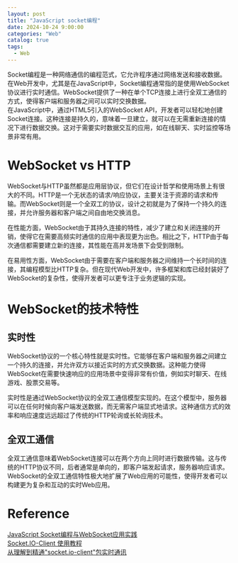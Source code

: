 ```yaml
---
layout: post
title: "JavaScript socket编程"
date: 2024-10-24 9:00:00
categories: "Web"
catalog: true
tags:
  - Web
---
```

Socket编程是一种网络通信的编程范式，它允许程序通过网络发送和接收数据。在Web开发中，尤其是在JavaScript中，Socket编程通常指的是使用WebSocket协议进行实时通信。WebSocket提供了一种在单个TCP连接上进行全双工通信的方式，使得客户端和服务器之间可以实时交换数据。    
在JavaScript中，通过HTML5引入的WebSocket API，开发者可以轻松地创建Socket连接。这种连接是持久的，意味着一旦建立，就可以在无需重新连接的情况下进行数据交换。这对于需要实时数据交互的应用，如在线聊天、实时监控等场景非常有用。   

# WebSocket vs HTTP
WebSocket与HTTP虽然都是应用层协议，但它们在设计哲学和使用场景上有很大的不同。HTTP是一个无状态的请求/响应协议，主要关注于资源的请求和传输。而WebSocket则是一个全双工的协议，设计之初就是为了保持一个持久的连接，并允许服务器和客户端之间自由地交换消息。  

在性能方面，WebSocket由于其持久连接的特性，减少了建立和关闭连接的开销，使得它在需要高频实时通信的应用中表现更为出色。相比之下，HTTP由于每次通信都需要建立新的连接，其性能在高并发场景下会受到限制。  

在易用性方面，WebSocket由于需要在客户端和服务器之间维持一个长时间的连接，其编程模型比HTTP复杂。但在现代Web开发中，许多框架和库已经封装好了WebSocket的复杂性，使得开发者可以更专注于业务逻辑的实现。  

# WebSocket的技术特性
## 实时性
WebSocket协议的一个核心特性就是实时性。它能够在客户端和服务器之间建立一个持久的连接，并允许双方以接近实时的方式交换数据。这种能力使得WebSocket在需要快速响应的应用场景中变得非常有价值，例如实时聊天、在线游戏、股票交易等。

实时性是通过WebSocket协议的全双工通信模型实现的。在这个模型中，服务器可以在任何时候向客户端发送数据，而无需客户端显式地请求。这种通信方式的效率和响应速度远远超过了传统的HTTP轮询或长轮询技术。

## 全双工通信
全双工通信意味着WebSocket连接可以在两个方向上同时进行数据传输。这与传统的HTTP协议不同，后者通常是单向的，即客户端发起请求，服务器响应请求。WebSocket的全双工通信特性极大地扩展了Web应用的可能性，使得开发者可以构建更为复杂和互动的实时Web应用。

# Reference
[JavaScript Socket编程与WebSocket应用实践](https://blog.csdn.net/weixin_36123300/article/details/142924302)  
[Socket.IO-Client 使用教程](https://blog.csdn.net/gitblog_00989/article/details/141210300)   
[从理解到精通"socket.io-client"包实时通讯](https://juejin.cn/post/7260324692506460197)  